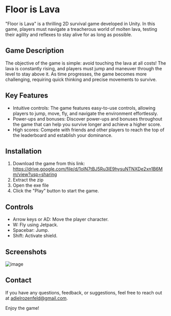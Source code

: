 # Floor is Lava

"Floor is Lava" is a thrilling 2D survival game developed in Unity. In this game, players must navigate a treacherous world of molten lava, testing their agility and reflexes to stay alive for as long as possible.

## Game Description

The objective of the game is simple: avoid touching the lava at all costs! The lava is constantly rising, and players must jump and maneuver through the level to stay above it. As time progresses, the game becomes more challenging, requiring quick thinking and precise movements to survive.

## Key Features

- Intuitive controls: The game features easy-to-use controls, allowing players to jump, move, fly, and navigate the environment effortlessly.
- Power-ups and bonuses: Discover power-ups and bonuses throughout the game that can help you survive longer and achieve a higher score.
- High scores: Compete with friends and other players to reach the top of the leaderboard and establish your dominance.

## Installation

1. Download the game from this link: https://drive.google.com/file/d/1oIN7tBJ5Ru3lE9hysuNTNXDe2xn1B6Mm/view?usp=sharing
2. Extract the zip
3. Open the exe file
4. Click the "Play" button to start the game.

## Controls

- Arrow keys or AD: Move the player character.
- W: Fly using Jetpack.
- Spacebar: Jump.
- Shift: Activate shield.

## Screenshots
![image](https://github.com/adielro/Floor-Is-Lava/assets/75253834/d3fb5a9b-27cb-4514-a19c-96430353d3c1)



## Contact

If you have any questions, feedback, or suggestions, feel free to reach out at [adielrozenfeld@gmail.com](mailto:adielrozenfeld@gmail.com).

Enjoy the game!
